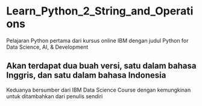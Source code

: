 # Learn_Python_2_String_and_Operations

Pelajaran Python pertama dari kursus online IBM dengan judul Python for Data Science, AI, & Development

<h2> Akan terdapat dua buah versi, satu dalam bahasa Inggris, dan satu dalam bahasa Indonesia </h2>

Keduanya bersumber dari IBM Data Science Course dengan kemungkinan untuk ditambahkan dari penulis sendiri
